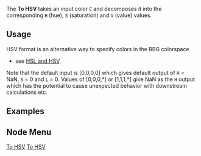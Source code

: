 <languages></languages> <translate>

The **To HSV** takes an input color `C` and decomposes it into the
corresponding `H` (hue), `S` (saturation) and `V` (value) values.

## Usage

HSV format is an alternative way to specify colors in the RBG colorspace
- see [HSL and HSV](https://en.wikipedia.org/wiki/HSL_and_HSV).

Note that the default input is \[0,0,0,0\] which gives default output of
`H` = NaN, `S` = 0 and `L` = 0. Values of \[0,0,0,\*\] or \[1,1,1,\*\]
give NaN as the `H` output which has the potential to cause unexpected
behavior with downstream calculations etc.

## Examples

## Node Menu

</translate>

[To HSV](Category:Protoflux{{#translation:}} "wikilink") [To
HSV](Category:Protoflux:Color{{#translation:}} "wikilink")